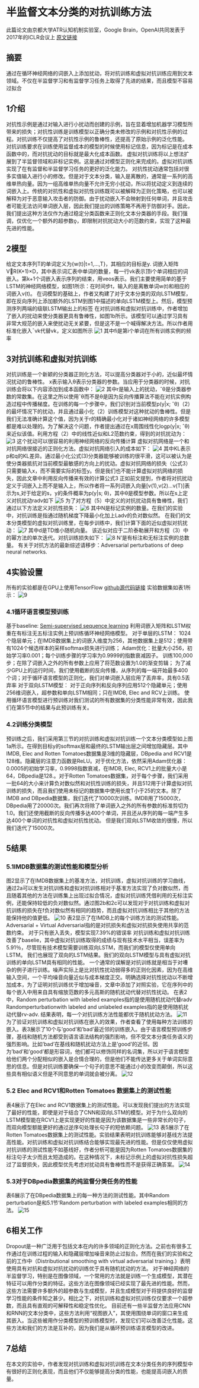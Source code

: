 # 半监督文本分类的对抗训练方法
此篇论文由京都大学ATR认知机制实验室，Google Brain，OpenAI共同发表于2017年的ICLR会议上
[原文链接](https://arxiv.org/abs/1605.07725)
## 摘要
通过在循环神经网络的词嵌入上添加扰动，将对抗训练和虚拟对抗训练应用到文本领域。不仅在半监督学习和有监督学习任务上取得了先进的结果，而且模型不容易过拟合
## 1介绍
对抗性示例是通过对输入进行小扰动而创建的示例，旨在显着增加机器学习模型所带来的损失；对抗性训练是训练模型以正确分类未修改的示例和对抗性示例的过程。对抗训练不仅提高了对抗性示例的鲁棒性，还提高了原始示例的泛化性能。
对抗训练要求在训练使用监督成本的模型的时候使用标记信息，因为标记是在成本函数中的，而对抗扰动的目标就是最大化成本函数。
虚拟对抗训练将以上想法扩展到了半监督领域和非标记实例。这是通过对模型正则化来完成的。虚拟对抗训练实现了在有监督和半监督学习任务的更好的泛化能力。
对抗性扰动通常包括对很多实值输入进行小的修改。但是对于文本分类，输入是离散的，通常是一系列的高维单热向量。因为一组高维单热向量不允许无穷小扰动，所以将扰动定义到连续的词嵌入上。传统的对抗性和虚拟对抗性训练既可以被解释为正则化策略，也可以被解释为对于恶意输入攻击者的防御。由于扰动嵌入不会映射到任何单词，并且攻击者可能无法访问单词嵌入层，因此我们提出的训练策略不再用于防御对手。因此，我们提出这种方法仅作为通过稳定分类函数来正则化文本分类器的手段。我们强调，仅优化一个额外的超参数ǫ，即限制对抗扰动大小的范数约束，实现了这种最先进的性能。
## 2模型
给定文本序列T的单词定义为{w(t)|t=1,…,T}，其相应的目标是y.
词嵌入矩阵VR(K+1)×D，其中表示词汇表中单词的数量，每一行vk表示顶i个单词相应的词嵌入。第k+1个词嵌入表示序列的结束，用veos表示。我们主要使用简单的基于LSTM的神经网络模型，如图1所示：在时间步t，输入的是离散单词w(t)和相应的词嵌入v(t)。
在词模型的基础上，作者又构建了对于文本分类的双向LSTM模型，即在反向序列上添加额外的LSTM到图1中描述的单向LSTM模型上。然后，模型预测序列两端的级联LSTM输出上的标签
在对抗训练和虚拟对抗训练中，作者增加了嵌入的扰动来使分类器更具有鲁棒性，如图1b所示。该模型可以通过学习具有非常大规范的嵌入来使扰动无关紧要，但是这不是一个喊得解决方法。所以作者用标准化嵌入¯vk代替vk，定义如图所示
![1](./adver_ICLR/1.png)
其中fi是第i个单词在所有训练实例的频率
## 3对抗训练和虚拟对抗训练
对抗训练是一个新颖的分类器正则化方法，可以提高分类器对于小的，近似最坏情况扰动的鲁棒性。
x表示输入θ表示分类器的参数。当应用于分类器的时候，对抗训练会将以下内容添加到成本函数中：
![2](./adver_ICLR/2.png)
其中r是输入上的扰动，ˆθ是分类器参数的常数集。在这里之所以使用ˆθ而不是θ是因为反向传播算法不能在对抗实例构造过程中传播梯度。在训练的每一个步骤中，我们识别对当前模型p(y|x; ˆθ)（2）的最坏情况下的扰动，并且通过最小化（2）训练模型对这种扰动的鲁棒性。但是我们无法准确计算这个值，因为关于r的精确最小化对于诸如神经网络的许多模型都是难以处理的。为了解决这个问题，作者提出通过在x周围线性化logp(y|x; ˆθ)来近似该值。利用方程（2）中的线性近似和L2范数约束，得到的对抗扰动为：
![3](./adver_ICLR/3.png)
这个扰动可以很容易的利用神经网络的反向传播计算
虚拟对抗网络是一个和对抗网络很接近的正则化方法。虚拟对抗网络引入的成本如下：
![4](./adver_ICLR/4.png)
其中KL表示p和q的KL差异。通过最小化公式(3)分类器能够被训练的很平滑，这可以被认为是使分类器抵抗对当前模型最敏感的方向上的扰动。虚拟对抗网络的损失（公式3）只需要输入x，而不需要实际的标签y。但是我们也不能计算虚拟对抗网络的损失，因此文章中利用反向传播来有效的计算公式3
正如前文提到，作者将对抗扰动定义于词嵌入上而不是输入上，所以作者将一系列词嵌入向量[v(1),v(2)…v(T)]表示为s,对于给定的s，y的条件概率为p(y|s; θ)，其中θ是模型参数。所以在s上定义对抗扰动radv如下
![5](./adver_ICLR/5.png)
为了对方程（5）中定义的对抗扰动具有鲁棒性，我们通过以下方法定义对抗性损失：
![6](./adver_ICLR/6.png)
其中N是标记实例的数量。在我们的实验中，对抗训练是指通过随机梯度下降最小化加上Ladv的负对数似然。
在我们的文本分类模型的虚拟对抗训练里，在每步训练中，我们计算下面的近似虚拟对抗扰动：
![7](./adver_ICLR/7.png)
其中d是TD维小随机向量。
该近似对应于二阶泰勒展开和方程（3）中的幂方法的单次迭代。对抗训练损失如下：
![8](./adver_ICLR/8.png)
N’是有标注和无标注实例的总数量。
有关于对抗方法的最新综述请移步：Adversarial perturbations of deep neural networks.
## 4实验设置
所有的实验都是在GPU上使用TensorFlow
[github源代码链接](https://github.com/tensorflow/models/tree/master/research/adversarial_text)
实验数据集如表1所示：
![9](./adver_ICLR/9.png)
### 4.1循环语言模型预训练
基于baseline: [Semi-supervised sequence learning](https://arxiv.org/abs/1511.01432)
利用词嵌入矩阵和LSTM权重在有标注无五标注实例上预训练循环神经网络模型。
对于单层的LSTM：
1024个隐层单元；在IMDB数据集上的词嵌入维度为256，其他数据集上是512；使用带有1024个候选样本的采样softmax损失进行训练；
Adam优化：批量大小256，初始学习率0.001；每个训练步骤的学习率为0.9999的指数衰减因子。
训练100,000步；在除了词嵌入之外的所有参数上应用了将范数设置为1.0的渐变剪辑；
为了减少GPU上的运行时间，我们使用截断的反向传播，从序列的每一端开始最多400个词；对于循环语言模型的正则化，我们对单词嵌入层应用了丢弃率，具有0.5丢弃率
对于双向LSTM模型：
对于正向序列和反向序列应用512个隐藏单元；使用256维词嵌入，超参数和单向LSTM相同；只在IMDB, Elec and RCV上训练。
使用循环语言模型进行预训练对我们测试的所有数据集的分类性能非常有效，因此我们在第5节中的结果与此预训练有关。
### 4.2训练分类模型
预训练之后，我们采用第三节的对抗训练和虚拟对抗训练一个文本分类模型如上图1a所示。在得到目标y的softmax层和最终的LSTM输出层之间增加隐藏层。其中IMDB, Elec and Rotten Tomatoes数据集是3维的隐藏层，DBpedia and RCV1是128维。隐藏层的注意力函数是ReLU。对于优化方法，依然采用Adam优化器：0.0005的初始学习率，0.9998指数衰减，在IMDB, Elec, RCV1上的批量大小是64，DBpedia是128.。对于Rotten Tomatoes数据集，对于每个步骤，我们采用一批64的大小来计算负对数似然和对抗性训练的损失，并且512用于计算虚拟对抗训练的损失，而且我们使用未标记的数据集中使用长度T小于25的文本。除了IMDB and DBpedia数据集，我们迭代了10000次训练。IMDB用了15000次，DBpedia用了20000次。我们再次将除了单词嵌入之外的所有参数的标准剪切为1.0。我们还使用截断的反向传播多达400个单词，并且还从序列的每一端产生多达400个单词的对抗性和虚拟对抗性扰动。
但是我们双向LSTM收敛的很慢，所以我们迭代了15000次。
## 5结果
### 5.1IMDB数据集的测试性能和模型分析
图2显示了在IMDB数据集上的基准方法，对抗训练，虚拟对抗训练的学习曲线，通过2a可以发生对抗训练和虚拟对抗训练相对于基准方法实现了负对数似然，而且随着其他的方法在训练集上出现过拟合情况，虚拟对抗训练凭借利用的无标注实例，还能保持较低的负对数似然。通过图2b和2c可以发现对于对抗训练和虚拟对抗训练的损失在f负对数似然有相同的趋势，而且虚拟对抗训练相比于其他的方法能保持他的值更低。
![10](./adver_ICLR/10.png)
表2显示了在IMDB上的每个训练方法的测试性能。Adversarial + Virtual Adversarial指的是对抗损失和虚拟对抗损失使用共享的范数约束。
对于只有嵌入丢失，模型实现7.39%的错误率
对抗训练和虚拟对抗训练改善了baselie，其中虚拟对抗训练取得的成绩与现有技术水平相当，误差率为5.91％，尽管现有技术模型需要训练双向LSTM，而我们的模型仅使用单向LSTM。
我们也展现了双向的LSTM结果。我们的双向LSTM模型与具有虚拟对抗训练的单向LSTM具有相同的性能。
一个通常的误解是对抗训练就是相当于对嘈杂的例子进行训练。噪声实际上是比对抗性扰动弱得多的正则化因素，因为在高维输入空间，一个平均噪音向量近似与成本梯度正交。明确选择对抗性扰动以不断增加成本，为了证明对抗训练优于增加噪音，文章中添加了对照实验，它在序列中的每个嵌入中用来自具有缩放范数的多元高斯的随机扰动代替对抗性扰动。
在表2中，Random perturbation with labeled examples指的是使用随机扰动代替radv Randomperturbationwith labeled and unlabeled examples指的是使用随机扰动代替rv-adv.
结果表明，每一个对抗训练方法性能都优于随机扰动方法。
![11](./adver_ICLR/11.png)
为了验证对抗训练和虚拟对抗训练在嵌入的效果，作者查看了使用每种方法训练的嵌入。表3展示了10个与’good’和’bad’最近邻的训练嵌入。由于语言模型预训练步骤，基线和随机方法都受到语言语法结构的强烈影响，但不受文本分类任务语义的强烈影响。比如’bad’在基线和随机扰动方法上是’good’的近邻。因为’bad’和’good’都是形容词，他们都可以修饰同样的名词集，所以对于语言模型给他们两个分配相似的嵌入是合情合理的，但是他们不能传达更多关于单词实际意思的信息。但是对抗训练要确保一个句子的意思不能通过小的改变而颠倒，所以这些具有相似语义但是不同意思的单词就会被分离。
![12](./adver_ICLR/12.png)
### 5.2 Elec and RCV1和Rotten Tomatoes 数据集上的测试性能
表4展示了在Elec and RCV1数据集上的测试性能。可以发现我们提出的方法实现了最好的性能，即使是对于结合了CNN和双向LSTM的模型。对于为什么双向的LSTM模型能在RCV1上是实现更好的性能是因为该数据集是一些非常长的句子，而双向模型额能更好的通过逆序句处理长句子的短依赖问题。
![13](./adver_ICLR/13.png)
表5展示了在Rotten Tomatoes数据集上的测试性能。实验结果表明对抗训练能够对基线方法提高性能。对抗训练和虚拟对抗训练结合能够实现最先进的性能。但是仅仅使用虚拟对抗训练的测试性能不如基线好，作者分析可能是因为Rotten Tomatoes数据集的标注句子太少而且太短造成的。在这种情况下，未标记示例上的虚拟对抗性损失超过了监督损失，因此模型优先考虑对扰动具有鲁棒性而不是获得正确答案。
![14](./adver_ICLR/14.png)
### 5.3对于DBpedia数据集的纯监督分类任务的性能
表6展示了在DBpedia数据集上的每一种方法的测试性能。其中Random perturbation是和5.1节‘Random perturbation with labeled examples相同的方法。
![15](./adver_ICLR/15.png)
## 6相关工作
Dropout是一种广泛用于包括文本在内的许多领域的正则化方法。之前也有很多工作通过在训练过程的输入和隐藏层增加噪音来防止过拟合。然而在我们的实验和之前的工作中（Distributional smoothing with virtual adversarial training.）表明使用具有对抗和虚拟对抗扰动的训练优于具有随机扰动的方法。
对于神经网络的半监督学习，特别是在图像领域，一个常用的方法就是训练一个生成模型，其潜在特征可以用作分类的特征。这些方法在图像领域已经实现了最先进的性能。然而，这些方法需要许多额外的超参数与生成模型，并且生成模型对于将提供良好的监督学习性能的条件知之甚少。相比之下，对抗训练和虚拟对抗训练仅仅要求一个超参数，而且具有直观的可解释性和稳定性优化。
目前还有一些半监督方法应用CNN和RNN的文本分类中，这些方法利用“视图嵌入”，其使用围绕单词的窗口来生成其嵌入。当这些被用作分类模型的预训练模型时，发现它们可以改善泛化性能。这些方法和我们的方法是互补的，因为我们是从循环预训练语言模型的改进。
## 7总结
在本文的实验中，作者发现对抗训练和虚拟对抗训练在文本分类任务的序列模型中有很好的正则化表现，而且他们不仅能够提高分类的性能，也能提高词嵌入的质量。